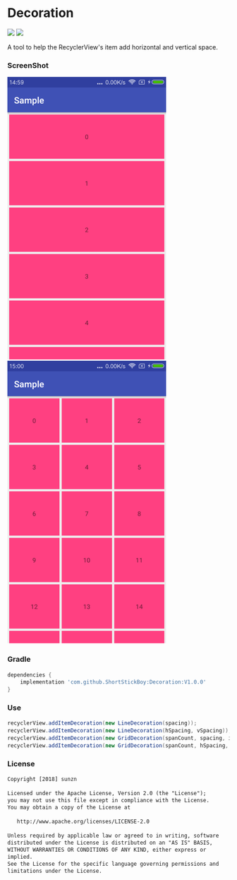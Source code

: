 # Decoration

[![](https://jitpack.io/v/ShortStickBoy/Decoration.svg)](https://jitpack.io/#ShortStickBoy/Decoration)
[![](https://img.shields.io/badge/License-Apache%202.0-orange.svg)](http://www.apache.org/licenses/LICENSE-2.0.html)

A tool to help the RecyclerView's item add horizontal and vertical space.

### ScreenShot
<a href="screenshot/Demo1.png"><img src="screenshot/Demo1.png"/></a>  <a href="screenshot/Demo2.png"><img src="screenshot/Demo2.png"/></a>

### Gradle
```groovy
dependencies {
    implementation 'com.github.ShortStickBoy:Decoration:V1.0.0'
}
```

### Use
```groovy
recyclerView.addItemDecoration(new LineDecoration(spacing));
recyclerView.addItemDecoration(new LineDecoration(hSpacing, vSpacing));
recyclerView.addItemDecoration(new GridDecoration(spanCount, spacing, includeEdge));
recyclerView.addItemDecoration(new GridDecoration(spanCount, hSpacing, vSpacing, includeEdge));
```

### License
```
Copyright [2018] sunzn

Licensed under the Apache License, Version 2.0 (the "License");
you may not use this file except in compliance with the License.
You may obtain a copy of the License at

   http://www.apache.org/licenses/LICENSE-2.0

Unless required by applicable law or agreed to in writing, software
distributed under the License is distributed on an "AS IS" BASIS,
WITHOUT WARRANTIES OR CONDITIONS OF ANY KIND, either express or implied.
See the License for the specific language governing permissions and
limitations under the License.
```